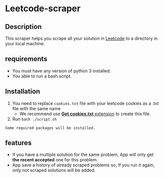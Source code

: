 # Leetcode-scraper

## Description
This scraper helps you scrape all your solution in [Leetcode](https://leetcode.com/) to a directory in your local machine.

## requirements
* You must have any version of python 3 installed.
* You able to run a bash script.

## Installation
1. You need to replace ```cookies.txt``` file with your leetcode cookies as a .txt file with the same name
    - We recommend use [**Get cookies.txt** extension](https://chrome.google.com/webstore/detail/get-cookiestxt/bgaddhkoddajcdgocldbbfleckgcbcid) to create this file.
2. Run ```bash ./script.sh ```

```Some required packages will be installed.```
 

## features
- If you have a multiple solution for the same problem, App will only get **the recent accepted** one for this problem. 
- App save a history of already scraped problems so, If you run it again, only not scraped solutions will be added.
